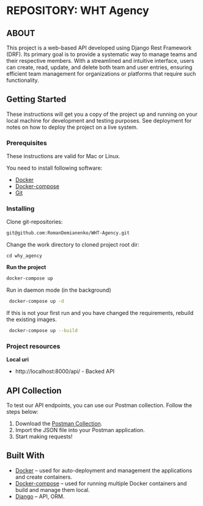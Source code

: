 # REPOSITORY: WHT Agency

## ABOUT
This project is a web-based API developed using Django Rest Framework (DRF). Its primary goal is to provide a systematic way to manage teams and their respective members. With a streamlined and intuitive interface, users can create, read, update, and delete both team and user entries, ensuring efficient team management for organizations or platforms that require such functionality.


## Getting Started

These instructions will get you a copy of the project up and running on your local machine for development and 
testing purposes. See deployment for notes on how to deploy the project on a live system.

### Prerequisites

These instructions are valid for Mac or Linux. 

You need to install following software:
* [Docker](https://docs.docker.com/install/)
* [Docker-compose](https://docs.docker.com/compose/install/)
* [Git](https://git-scm.com/book/en/v2/Getting-Started-Installing-Git)

### Installing

Clone git-repositories:
```bash
git@github.com:RomanDemianenko/WHT-Agency.git
```

Change the work directory to cloned project root dir:

```
cd why_agency
```

**Run the project**
```bash
docker-compose up
```
Run in daemon mode (in the background) 
```bash
 docker-compose up -d
``` 
If this is not your first run and you have changed the requirements, rebuild the existing images.
```bash
 docker-compose up --build
```

### Project resources
**Local uri**

- http://localhost:8000/api/ - Backed API

## API Collection

To test our API endpoints, you can use our Postman collection. Follow the steps below:

1. Download the [Postman Collection](wht_agency.postman_collection.json).
2. Import the JSON file into your Postman application.
3. Start making requests!


## Built With

* [Docker](https://docs.docker.com/install/) – used for auto-deployment and 
  management the applications and create containers.
* [Docker-compose](https://docs.docker.com/compose/install/) – used for running 
  multiple Docker containers and build and manage them local.
* [Django](https://www.djangoproject.com/) – API, ORM.
